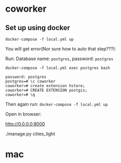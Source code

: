 coworker
========

Set up using docker
-------------------


`docker-compose -f local.yml up`

You will get error(Nor sure how to auto that step???):

Run:
Database name: `postgres`, password: `postgres`

`docker-compose -f local.yml exec postgres bash`



```bash# psql -U postgres -W
password: postgres
postgres=# \c coworker
coworker=# create extension hstore;
coworker=# CREATE EXTENSION postgis;
coworker=# \q
```

Then again run:
`docker-compose -f local.yml up`

Open in browser:

http://0.0.0.0:8000


./manage.py cities_light
# mac
